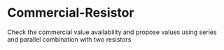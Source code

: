 # Commercial-Resistor
 Check the commercial value availability and propose values ​​using series and parallel combination with two resistors

